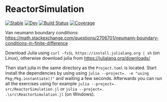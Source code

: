 # ReactorSimulation

[![Stable](https://img.shields.io/badge/docs-stable-blue.svg)](https://TheFibonacciEffect.github.io/ReactorSimulation.jl/stable/)
[![Dev](https://img.shields.io/badge/docs-dev-blue.svg)](https://TheFibonacciEffect.github.io/ReactorSimulation.jl/dev/)
[![Build Status](https://github.com/TheFibonacciEffect/ReactorSimulation.jl/actions/workflows/CI.yml/badge.svg?branch=main)](https://github.com/TheFibonacciEffect/ReactorSimulation.jl/actions/workflows/CI.yml?query=branch%3Amain)
[![Coverage](https://codecov.io/gh/TheFibonacciEffect/ReactorSimulation.jl/branch/main/graph/badge.svg)](https://codecov.io/gh/TheFibonacciEffect/ReactorSimulation.jl)

Van neumann boundary conditions: https://math.stackexchange.com/questions/2706701/neumann-boundary-conditions-in-finite-difference

Download Julia using 
`curl -fsSL https://install.julialang.org | sh`
(on Linux), otherwise download julia from https://julialang.org/downloads/

Then start julia in the same directory as the `Project.toml` is located.
Start install the dependencies by using using `julia --project=. -e "using Pkg;Pkg.instantiate()"` and waiting a few seconds.
Afterwards you can run all the exercises using for example `julia --project=. src/ReactorSimulation.jl` or `julia --project=. .\src\ReactorSimulation.jl` (on Windows).